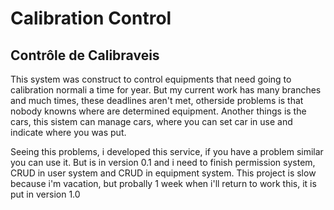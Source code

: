 # Calibration Control
## Contrôle de Calibraveis

This system was construct to control equipments that need going to calibration normali a time for year.
But my current work has many branches and much times, these deadlines aren't met, otherside problems is that nobody knowns where are determined equipment.
Another things is the cars, this sistem can manage cars, where you can set car in use and indicate where you was put.
 
Seeing this problems, i developed this service, if you have a problem similar you can use  it.
But is in version 0.1 and i need to finish permission system, CRUD in user system and CRUD in equipment system.
This project is slow because i'm vacation, but probally 1 week when i'll return to work this, it is put in version 1.0